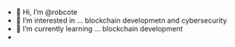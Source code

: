 - 👋 Hi, I’m @robcote
- 👀 I’m interested in ... blockchain developmetn and cybersecurity
- 🌱 I’m currently learning ... blockchain development 
- 

<!---
robcote/robcote is a ✨ special ✨ repository because its `README.md` (this file) appears on your GitHub profile.
You can click the Preview link to take a look at your changes.
--->
